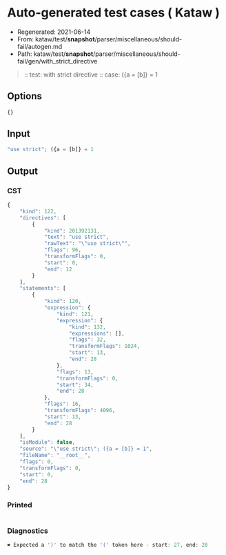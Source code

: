 # Auto-generated test cases ( Kataw )
- Regenerated: 2021-06-14
- From: kataw/test/__snapshot__/parser/miscellaneous/should-fail/autogen.md
- Path: kataw/test/__snapshot__/parser/miscellaneous/should-fail/gen/with_strict_directive
> :: test: with strict directive
> :: case: ({a = [b]} = 1
## Options

`````js
{}
`````
## Input

`````js
"use strict"; ({a = [b]} = 1
`````
## Output

### CST

```javascript
{
    "kind": 122,
    "directives": [
        {
            "kind": 201392131,
            "text": "use strict",
            "rawText": "\"use strict\"",
            "flags": 96,
            "transformFlags": 0,
            "start": 0,
            "end": 12
        }
    ],
    "statements": [
        {
            "kind": 120,
            "expression": {
                "kind": 121,
                "expression": {
                    "kind": 132,
                    "expressions": [],
                    "flags": 32,
                    "transformFlags": 1024,
                    "start": 13,
                    "end": 28
                },
                "flags": 13,
                "transformFlags": 0,
                "start": 34,
                "end": 28
            },
            "flags": 16,
            "transformFlags": 4096,
            "start": 13,
            "end": 28
        }
    ],
    "isModule": false,
    "source": "\"use strict\"; ({a = [b]} = 1",
    "fileName": "__root__",
    "flags": 0,
    "transformFlags": 0,
    "start": 0,
    "end": 28
}
```

### Printed

```javascript

```

### Diagnostics

```javascript
✖ Expected a ')' to match the '(' token here - start: 27, end: 28

```

